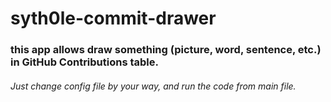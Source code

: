 # syth0le-commit-drawer

### this app allows draw something (picture, word, sentence, etc.) in GitHub Contributions table.
###### Just change config file by your way, and run the code from main file.
